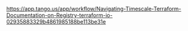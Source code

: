 https://app.tango.us/app/workflow/Navigating-Timescale-Terraform-Documentation-on-Registry-terraform-io-02935883329b4861985188be113be31e
